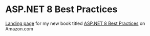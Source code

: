 # ASP.NET 8 Best Practices

<a href="https://www.aspnet-bestpractices.com">Landing page</a> for my new book titled <a href="https://packt.link/4uFao">ASP.NET 8 Best Practices</a> on Amazon.com
